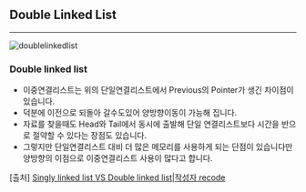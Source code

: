 ## Double Linked List
---
![doublelinkedlist](https://user-images.githubusercontent.com/84850535/182099567-4c9e6ce2-4e45-4337-9746-ea6d18bbddd2.png)

### Double linked list
 - 이중연결리스트는 위의 단일연결리스트에서 Previous의 Pointer가 생긴 차이점이 있습니다.
 - 덕분에 이전으로 되돌아 갈수도있어 양방향이동이 가능해 집니다.
 - 자료를 찾을때도 Head와 Tail에서 동시에 출발해 단일 연결리스트보다 시간을 반으로 절약할 수 있다는 장점도 있습니다. 
 - 그렇지만 단일연결리스트 대비 더 많은 메모리를 사용하게 되는 단점이 있습니다만 양방향의 이점으로 이중연결리스트 사용이 많다고 합니다. 

[출처] [Singly linked list  VS Double linked list|작성자 recode](https://blog.naver.com/xl445566/222565322303)
